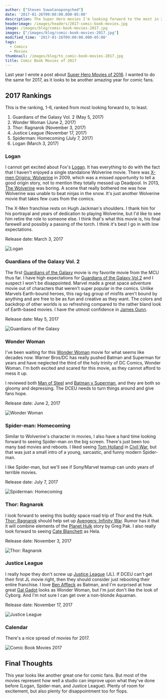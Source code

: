 ```yaml
---
author: ["Steven Suwatanapongched"]
date: '2017-01-26T09:00:00.000-05:00'
description: The Super Hero movies I'm looking forward to the most in 2017.
headerimage: /images/headers/2017-comic-book-movies.jpg
image: /images/blog/comic-book-movies-2017.jpg
images: ["/images/blog/comic-book-movies-2017.jpg"]
modified_time: '2017-01-26T09:00:00.000-05:00'
tags:
  - Comics
  - Movies
thumbnail: /images/blog/tn_comic-book-movies-2017.jpg
title: Comic Book Movies of 2017
---
```



Last year I wrote a post about [Super Hero Movies of 2016](/2016/01/super-hero-movies-of-2016). I wanted to do the same for 2017, as it looks to be another amazing year for comic fans.

## 2017 Rankings
This is the ranking, 1-6, ranked from most looking forward to, to least.

1. Guardians of the Galaxy Vol. 2 (May 5, 2017)
2. Wonder Woman (June 2, 2017)
3. Thor: Ragnarok (November 3, 2017)
4. Justice League (November 17, 2017)
5. Spiderman: Homecoming (July 7, 2017)
6. Logan (March 3, 2017)

### Logan

I cannot get excited about Fox's [Logan](http://www.imdb.com/title/tt3315342/). It has everything to do with the fact that I haven't enjoyed a single standalone Wolverine movie. There was [X-men Origins: Wolverine](http://www.imdb.com/title/tt0458525/) in 2009, which was a missed opportunity to tell a good origin story, not to mention they totally messed up Deadpool. In 2013, [The Wolverine](http://www.imdb.com/title/tt1430132/) was boring. A scene that really bothered me was how Wolverine was unable to beat ninjas in the snow. It's just another Wolverine movie that takes few cues from the comics.

The X-Men franchise rests on Hugh Jackman's shoulders. I thank him for his portrayal and years of dedication to playing Wolverine, but I'd like to see him retire the role to someone else. I think that's what this movie is, his final farewell and possibly a passing of the torch. I think it's best I go in with low expectations.

Release date: March 3, 2017

![Logan](/images/blog/logan-2017.jpg)

### Guardians of the Galaxy Vol. 2

The first [Guardians of the Galaxy](http://www.imdb.com/title/tt2015381/) movie is my favorite movie from the MCU thus far. I have high expectations for [Guardians of the Galaxy Vol 2](http://www.imdb.com/title/tt3896198/) and I suspect I won't be disappointed. Marvel made a great space adventure movie out of characters that weren't super popular in the comics. Unlike Marvels Earth-bound heroes, this rag-tag group of misfits aren't bound by anything and are free to be as fun and creative as they want. The colors and backdrop of other worlds is so refreshing compared to the rather bland look of Earth-based movies. I have the utmost confidence in [James Gunn](http://www.imdb.com/name/nm0348181/).

Release date: May 5, 2017

![Guardians of the Galaxy](/images/blog/guardians-of-the-galaxy-2.jpg)

### Wonder Woman

I've been waiting for this [Wonder Woman](http://www.imdb.com/title/tt0451279/) movie for what seems like decades now. Warner Bros/DC has really pushed Batman and Superman for years and have neglected the third of the holy trinity of DC Comics, Wonder Woman. I'm both excited and scared for this movie, as they cannot afford to mess it up.

I reviewed both [Man of Steel](2013/06/man-of-steel-review) and [Batman v Superman](2016/03/batman-v-superman-dawn-of-justice-review), and they are both so gloomy and depressing. The DCEU needs to turn things around and give fans hope.

Release date: June 2, 2017

![Wonder Woman](/images/blog/wonder-woman-2017.jpg)

### Spider-man: Homecoming

Similar to Wolverine's character in movies, I also have a hard time looking forward to seeing Spider-man on the big screen. There's just been too many bad movies and reboots. I liked seeing [Tom Holland](http://www.imdb.com/name/nm4043618/) in [Civil War](http://www.imdb.com/title/tt3498820), but that was just a small intro of a young, sarcastic, and funny modern Spider-man.

I like Spider-man, but we'll see if Sony/Marvel teamup can undo years of terrible movies.

Release date: July 7, 2017

![Spiderman: Homecoming](/images/blog/spiderman-homecoming-sdcc.jpg)

### Thor: Ragnarok

I look forward to seeing this buddy space road trip of Thor and the Hulk. [Thor: Ragnarok](http://www.imdb.com/title/tt3501632/) should help set up [Avengers: Infinity War](http://www.imdb.com/title/tt4154756/). Rumor has it that it will combine elements of the [Planet Hulk](http://amzn.to/2kve730) story by Greg Pak. I also really look forward to seeing [Cate Blanchett](http://www.imdb.com/name/nm0000949/) as Hela.

Release date: November 3, 2017

![Thor: Ragnarok](/images/blog/thor-ragnarok-hela.jpg)

### Justice League

I really hope they don't screw up [Justice League](http://www.imdb.com/title/tt0974015/) (JL). If DCEU can't get their first JL movie right, then they should consider just rebooting their entire franchise. I love [Ben Affleck](http://www.imdb.com/name/nm0000255/) as Batman, and I'm surprised at how great [Gal Gadot](http://www.imdb.com/name/nm2933757/) looks as Wonder Woman, but I'm just don't like the look of Cyborg. And I'm not sure I can get over a non-blonde Aquaman.

Release date: November 17, 2017

![Justice League](/images/blog/justice-league-2017.jpg)

### Calendar

There's a nice spread of movies for 2017.

![Comic Book Movies 2017](/images/blog/comic-book-movies-2017-calendar.jpg)

## Final Thoughts

This year looks like another great one for comic fans. But most of the movies represent how well a studio can improve upon what they've done before (Logan, Spider-man, and Justice League). Plenty of room for excitement, but also plenty for disappointment too for flops.